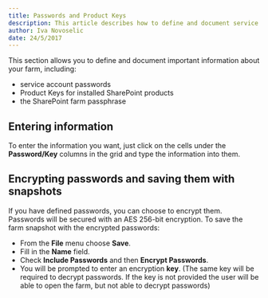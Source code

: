 ```yaml
---
title: Passwords and Product Keys
description: This article describes how to define and document service account passwords, product key and passphrase of your SharePOint farm.
author: Iva Novoselic
date: 24/5/2017
---
```

This section allows you to define and document important information about your farm, including:

* service account passwords
* Product Keys for installed SharePoint products
* the SharePoint farm passphrase

## Entering information

To enter the information you want, just click on the cells under the __Password/Key__ columns in the grid and type the information into them.

## Encrypting passwords and saving them with snapshots

If you have defined passwords, you can choose to encrypt them. Passwords will be secured with an AES 256-bit encryption. To save the farm snapshot with the encrypted passwords:

* From the __File__ menu choose __Save__.
* Fill in the __Name__ field.
* Check __Include Passwords__ and then __Encrypt Passwords__.
* You will be prompted to enter an encryption __key__. (The same key will be required to decrypt passwords. If the key is not provided the user will be able to open the farm, but not able to decrypt passwords)
